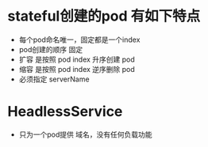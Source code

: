 # stateful创建的pod 有如下特点

* 每个pod命名唯一，固定都是一个index
* pod创建的顺序 固定
* 扩容 是按照 pod index  升序创建 pod
* 缩容 是按照 pod index  逆序删除 pod
* 必须指定 serverName


# HeadlessService

* 只为一个pod提供 域名，没有任何负载功能